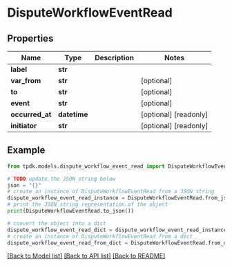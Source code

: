 # DisputeWorkflowEventRead



## Properties

Name | Type | Description | Notes
------------ | ------------- | ------------- | -------------
**label** | **str** |  | 
**var_from** | **str** |  | [optional] 
**to** | **str** |  | [optional] 
**event** | **str** |  | [optional] 
**occurred_at** | **datetime** |  | [optional] [readonly] 
**initiator** | **str** |  | [optional] [readonly] 

## Example

```python
from tpdk.models.dispute_workflow_event_read import DisputeWorkflowEventRead

# TODO update the JSON string below
json = "{}"
# create an instance of DisputeWorkflowEventRead from a JSON string
dispute_workflow_event_read_instance = DisputeWorkflowEventRead.from_json(json)
# print the JSON string representation of the object
print(DisputeWorkflowEventRead.to_json())

# convert the object into a dict
dispute_workflow_event_read_dict = dispute_workflow_event_read_instance.to_dict()
# create an instance of DisputeWorkflowEventRead from a dict
dispute_workflow_event_read_from_dict = DisputeWorkflowEventRead.from_dict(dispute_workflow_event_read_dict)
```
[[Back to Model list]](../README.md#documentation-for-models) [[Back to API list]](../README.md#documentation-for-api-endpoints) [[Back to README]](../README.md)


